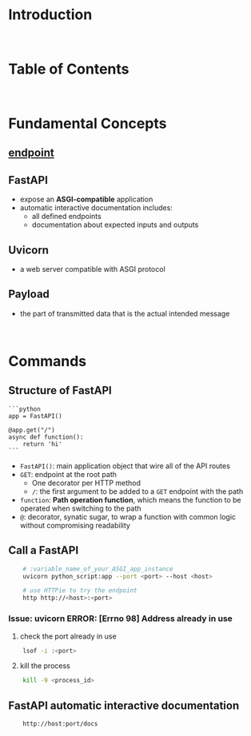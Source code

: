 <!-- omit in toc -->
# Introduction

<br />

<!-- omit in toc -->
# Table of Contents

<br />

# Fundamental Concepts
## [endpoint](https://www.twblogs.net/a/5c9e40abbd9eee75238873e4)

## FastAPI
* expose an **ASGI-compatible** application
* automatic interactive documentation includes:
  * all defined endpoints
  * documentation about expected inputs and outputs


## Uvicorn
* a web server compatible with ASGI protocol

## Payload
* the part of transmitted data that is the actual intended message



<br />

# Commands

## Structure of FastAPI
    ```python
    app = FastAPI()
    
    @app.get("/")
    async def function():
        return 'hi'
    ```
* `FastAPI()`: main application object that wire all of the API routes  
* `GET`: endpoint at the root path
  * One decorator per HTTP method 
  * `/`: the first argument to be added to a `GET` endpoint with the path
* `function`: **Path operation function**, which means the function to be operated when switching to the path
* `@`: decorator, synatic sugar, to wrap a function with common logic without compromising readability

## Call a FastAPI
```bash
    # :variable_name_of_your_ASGI_app_instance
    uvicorn python_script:app --port <port> --host <host>

    # use HTTPie to try the endpoint
    http http://<host>:<port>
```


### Issue: uvicorn ERROR: [Errno 98] Address already in use
1. check the port already in use
```bash
    lsof -i :<port>
```
2. kill the process
```bash
    kill -9 <process_id>

```

## FastAPI automatic interactive documentation 
```bash
    http://host:port/docs

```

<br />